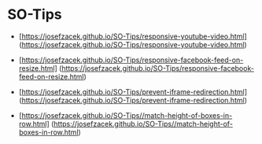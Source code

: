 # SO-Tips


- [https://josefzacek.github.io/SO-Tips/responsive-youtube-video.html] (https://josefzacek.github.io/SO-Tips/responsive-youtube-video.html)

- [https://josefzacek.github.io/SO-Tips/responsive-facebook-feed-on-resize.html] (https://josefzacek.github.io/SO-Tips/responsive-facebook-feed-on-resize.html)

- [https://josefzacek.github.io/SO-Tips/prevent-iframe-redirection.html] (https://josefzacek.github.io/SO-Tips/prevent-iframe-redirection.html)

- [https://josefzacek.github.io/SO-Tips//match-height-of-boxes-in-row.html] (https://josefzacek.github.io/SO-Tips//match-height-of-boxes-in-row.html)